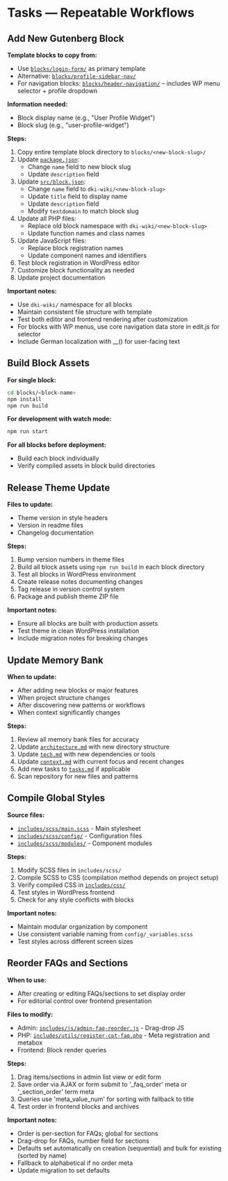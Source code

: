 # Tasks — Repeatable Workflows

## Add New Gutenberg Block

**Template blocks to copy from:**

- Use [`blocks/login-form/`](blocks/login-form/) as primary template
- Alternative: [`blocks/profile-sidebar-nav/`](blocks/profile-sidebar-nav/)
- For navigation blocks: [`blocks/header-navigation/`](blocks/header-navigation/) – includes WP menu selector + profile dropdown

**Information needed:**

- Block display name (e.g., "User Profile Widget")
- Block slug (e.g., "user-profile-widget")

**Steps:**

1. Copy entire template block directory to `blocks/<new-block-slug>/`
2. Update [`package.json`](blocks/login-form/package.json:1):
   - Change `name` field to new block slug
   - Update `description` field
3. Update [`src/block.json`](blocks/login-form/src/block.json:1):
   - Change `name` field to `dki-wiki/<new-block-slug>`
   - Update `title` field to display name
   - Update `description` field
   - Modify `textdomain` to match block slug
4. Update all PHP files:
   - Replace old block namespace with `dki-wiki/<new-block-slug>`
   - Update function names and class names
5. Update JavaScript files:
   - Replace block registration names
   - Update component names and identifiers
6. Test block registration in WordPress editor
7. Customize block functionality as needed
8. Update project documentation

**Important notes:**

- Use `dki-wiki/` namespace for all blocks
- Maintain consistent file structure with template
- Test both editor and frontend rendering after customization
- For blocks with WP menus, use core navigation data store in edit.js for selector
- Include German localization with __() for user-facing text

## Build Block Assets

**For single block:**

```bash
cd blocks/<block-name>
npm install
npm run build
```

**For development with watch mode:**

```bash
npm run start
```

**For all blocks before deployment:**

- Build each block individually
- Verify compiled assets in block build directories

## Release Theme Update

**Files to update:**

- Theme version in style headers
- Version in readme files
- Changelog documentation

**Steps:**

1. Bump version numbers in theme files
2. Build all block assets using `npm run build` in each block directory
3. Test all blocks in WordPress environment
4. Create release notes documenting changes
5. Tag release in version control system
6. Package and publish theme ZIP file

**Important notes:**

- Ensure all blocks are built with production assets
- Test theme in clean WordPress installation
- Include migration notes for breaking changes

## Update Memory Bank

**When to update:**

- After adding new blocks or major features
- When project structure changes
- After discovering new patterns or workflows
- When context significantly changes

**Steps:**

1. Review all memory bank files for accuracy
2. Update [`architecture.md`](.kilocode/rules/memory-bank/architecture.md:1) with new directory structure
3. Update [`tech.md`](.kilocode/rules/memory-bank/tech.md:1) with new dependencies or tools
4. Update [`context.md`](.kilocode/rules/memory-bank/context.md:1) with current focus and recent changes
5. Add new tasks to [`tasks.md`](.kilocode/rules/memory-bank/tasks.md:1) if applicable
6. Scan repository for new files and patterns

## Compile Global Styles

**Source files:**

- [`includes/scss/main.scss`](includes/scss/main.scss:1) - Main stylesheet
- [`includes/scss/config/`](includes/scss/config/_variables.scss:1) - Configuration files
- [`includes/scss/modules/`](includes/scss/modules/header.scss:1) - Component modules

**Steps:**

1. Modify SCSS files in `includes/scss/`
2. Compile SCSS to CSS (compilation method depends on project setup)
3. Verify compiled CSS in [`includes/css/`](includes/css/main.css:1)
4. Test styles in WordPress frontend
5. Check for any style conflicts with blocks

**Important notes:**

- Maintain modular organization by component
- Use consistent variable naming from `config/_variables.scss`
- Test styles across different screen sizes

## Reorder FAQs and Sections

**When to use:**

- After creating or editing FAQs/sections to set display order
- For editorial control over frontend presentation

**Files to modify:**

- Admin: [`includes/js/admin-faq-reorder.js`](includes/js/admin-faq-reorder.js:1) - Drag-drop JS
- PHP: [`includes/utils/register-cpt-faq.php`](includes/utils/register-cpt-faq.php:1) - Meta registration and metabox
- Frontend: Block render queries

**Steps:**

1. Drag items/sections in admin list view or edit form
2. Save order via AJAX or form submit to '_faq_order' meta or '_section_order' term meta
3. Queries use 'meta_value_num' for sorting with fallback to title
4. Test order in frontend blocks and archives

**Important notes:**

- Order is per-section for FAQs; global for sections
- Drag-drop for FAQs, number field for sections
- Defaults set automatically on creation (sequential) and bulk for existing (sorted by name)
- Fallback to alphabetical if no order meta
- Update migration to set defaults
